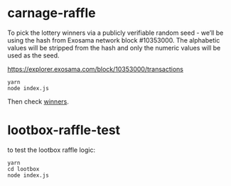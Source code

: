# carnage-raffle

To pick the lottery winners via a publicly verifiable random seed - we’ll be using the hash from Exosama network block #10353000. The alphabetic values will be stripped from the hash and only the numeric values will be used as the seed.

https://explorer.exosama.com/block/10353000/transactions

```
yarn
node index.js
```

Then check [winners](./winners.json).

# lootbox-raffle-test

to test the lootbox raffle logic:

```
yarn
cd lootbox
node index.js

```
